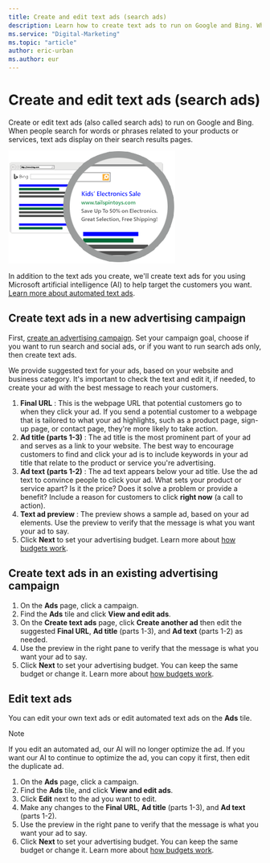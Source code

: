 ```yaml
---
title: Create and edit text ads (search ads)
description: Learn how to create text ads to run on Google and Bing. When people search for words or phrases related to your products or services, text ads display on their search results pages.
ms.service: "Digital-Marketing"
ms.topic: "article"
author: eric-urban
ms.author: eur
---
```


# Create and edit text ads (search ads)

Create or edit text ads (also called search ads) to run on Google and Bing. When people search for words or phrases related to your products or services, text ads display on their search results pages.

![Example of a text ad displaying on a search results page.](../images/BA_Conc_NewAdv_SERP.png)

In addition to the text ads you create, we'll create text ads for you using Microsoft artificial intelligence (AI) to help target the customers you want. [Learn more about automated text ads](./hlp_DMC_CONC_AboutAutomatedAds.md).

## Create text ads in a new advertising campaign

First, [create an advertising campaign](./hlp_DMC_PROC_CampaignCreation.md). Set your campaign goal, choose if you want to run search and social ads, or if you want to run search ads only, then create text ads.

We provide suggested text for your ads, based on your website and business category. It's important to check the text and edit it, if needed, to create your ad with the best message to reach your customers.

1. **Final URL** : This is the webpage URL that potential customers go to when they click your ad. If you send a potential customer to a webpage that is tailored to what your ad highlights, such as a product page, sign-up page, or contact page, they're more likely to take action.
1. **Ad title (parts 1-3)** : The ad title is the most prominent part of your ad and serves as a link to your website. The best way to encourage customers to find and click your ad is to include keywords in your ad title that relate to the product or service you're advertising.
1. **Ad text (parts 1-2)** : The ad text appears below your ad title. Use the ad text to convince people to click your ad. What sets your product or service apart? Is it the price? Does it solve a problem or provide a benefit? Include a reason for customers to click **right now** (a call to action).
1. **Text ad preview** : The preview shows a sample ad, based on your ad elements. Use the preview to verify that the message is what you want your ad to say.
1. Click **Next** to set your advertising budget. Learn more about [how budgets work](./hlp_DMC_CONC_Budgets.md).

## Create text ads in an existing advertising campaign

1. On the **Ads** page, click a campaign.
1. Find the **Ads** tile and click **View and edit ads**.
1. On the **Create text ads** page, click **Create another ad** then edit the suggested **Final URL**, **Ad title** (parts 1-3), and **Ad text** (parts 1-2) as needed.
1. Use the preview in the right pane to verify that the message is what you want your ad to say.
1. Click **Next** to set your advertising budget. You can keep the same budget or change it. Learn more about [how budgets work](./hlp_DMC_CONC_Budgets.md).

## Edit text ads

You can edit your own text ads or edit automated text ads on the **Ads** tile.

> [!NOTE]
> If you edit an automated ad, our AI will no longer optimize the ad. If you want our AI to continue to optimize the ad, you can copy it first, then edit the duplicate ad.

1. On the **Ads** page, click a campaign.
1. Find the **Ads** tile, and click **View and edit ads**.
1. Click **Edit** next to the ad you want to edit.
1. Make any changes to the **Final URL**, **Ad title** (parts 1-3), and **Ad text** (parts 1-2).
1. Use the preview in the right pane to verify that the message is what you want your ad to say.
1. Click **Next** to set your advertising budget. You can keep the same budget or change it. Learn more about [how budgets work](./hlp_DMC_CONC_Budgets.md).


